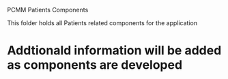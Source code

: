 PCMM Patients Components

This folder holds all Patients related components for the application

# Addtionald information will be added as components are developed